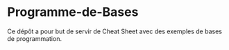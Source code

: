 # Programme-de-Bases
Ce dépôt a pour but de servir de Cheat Sheet avec des exemples de bases de programmation.

